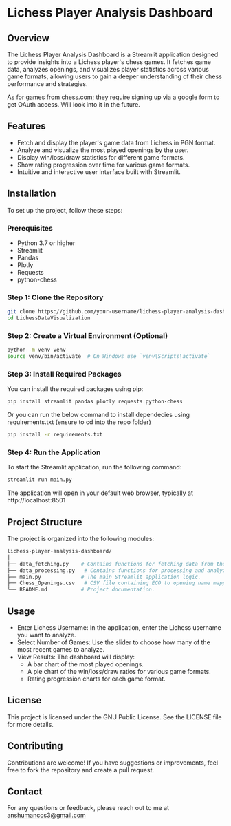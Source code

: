 # Lichess Player Analysis Dashboard

## Overview

The Lichess Player Analysis Dashboard is a Streamlit application designed to provide insights into a Lichess player's chess games. It fetches game data, analyzes openings, and visualizes player statistics across various game formats, allowing users to gain a deeper understanding of their chess performance and strategies.

As for games from chess.com; they require signing up via a google form to get OAuth access. Will look into it in the future.
## Features

- Fetch and display the player's game data from Lichess in PGN format.
- Analyze and visualize the most played openings by the user.
- Display win/loss/draw statistics for different game formats.
- Show rating progression over time for various game formats.
- Intuitive and interactive user interface built with Streamlit.

## Installation

To set up the project, follow these steps:

### Prerequisites

- Python 3.7 or higher
- Streamlit
- Pandas
- Plotly
- Requests
- python-chess

### Step 1: Clone the Repository

```bash
git clone https://github.com/your-username/lichess-player-analysis-dashboard.git
cd LichessDataVisualization
```
### Step 2: Create a Virtual Environment (Optional)

```bash
python -m venv venv
source venv/bin/activate  # On Windows use `venv\Scripts\activate`
```

### Step 3: Install Required Packages
You can install the required packages using pip:

```bash
pip install streamlit pandas plotly requests python-chess
```
Or you can run the below command to install dependecies using requirements.txt (ensure to cd into the repo folder)

```bash
pip install -r requirements.txt
```
### Step 4: Run the Application
To start the Streamlit application, run the following command:

```bash
streamlit run main.py
```
The application will open in your default web browser, typically at http://localhost:8501

## Project Structure
The project is organized into the following modules:
```graphql
lichess-player-analysis-dashboard/
│
├── data_fetching.py    # Contains functions for fetching data from the Lichess API.
├── data_processing.py   # Contains functions for processing and analyzing game data.
├── main.py             # The main Streamlit application logic.
├── Chess_Openings.csv   # CSV file containing ECO to opening name mappings.
└── README.md           # Project documentation.
```

## Usage
 - Enter Lichess Username: In the application, enter the Lichess username you want to analyze.
 - Select Number of Games: Use the slider to choose how many of the most recent games to analyze.
 - View Results: The dashboard will display:
   - A bar chart of the most played openings.
   - A pie chart of the win/loss/draw ratios for various game formats.
   - Rating progression charts for each game format.

## License
This project is licensed under the GNU Public License. See the LICENSE file for more details.

## Contributing
Contributions are welcome! If you have suggestions or improvements, feel free to fork the repository and create a pull request.

## Contact
For any questions or feedback, please reach out to me at anshumancos3@gmail.com

